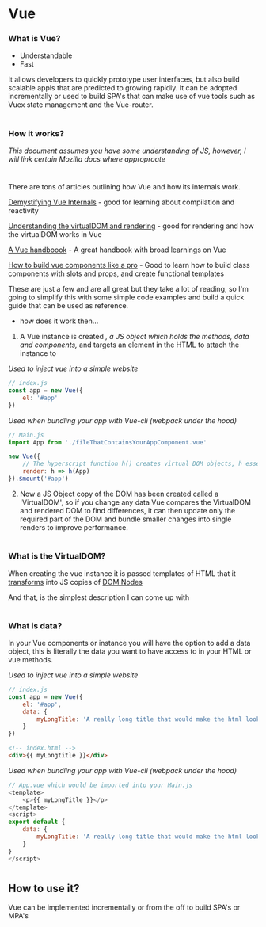 #
# Vue

### What is Vue?

- Understandable
- Fast

It allows developers to quickly prototype user interfaces, but also build scalable appls that are predicted to growing rapidly. It can be adopted incrementally or used to build SPA's that can make use of vue tools such as Vuex state management and the Vue-router.

#

### How it works?

*This document assumes you have some understanding of JS, however, I will link certain Mozilla docs where approproate*
#

There are tons of articles outlining how Vue and how its internals work.

[Demystifying Vue Internals](https://medium.com/js-imaginea/the-vue-js-internals-7b76f76813e3) - good for learning about compilation and reactivity

[Understanding the virtualDOM and rendering](https://medium.com/@koheimikami/understanding-rendering-process-with-virtual-dom-in-vue-js-a6e602811782) - good for rendering and how the virtualDOM works in Vue

[A Vue handboook](https://medium.freecodecamp.org/the-vue-handbook-a-thorough-introduction-to-vue-js-1e86835d8446) - A great handbook with broad learnings on Vue

[How to build vue components like a pro](https://blog.bitsrc.io/how-to-build-vue-components-like-a-pro-fd89fd4d524d) - Good to learn how to build class components with slots and props, and create functional templates

These are just a few and are all great but they take a lot of reading, so I'm going to simplify this with some simple code examples and build a quick guide that can be used as reference.


+ how does it work then...

1. A Vue instance is created *, a JS object which holds the methods, data and components,* and targets an element in the HTML to attach the instance to

*Used to inject vue into a simple website*
```javascript
// index.js
const app = new Vue({
	el: '#app'
})
```

*Used when bundling your app with Vue-cli (webpack under the hood)*
```javascript
// Main.js
import App from './fileThatContainsYourAppComponent.vue'

new Vue({
	// The hyperscript function h() creates virtual DOM objects, h essentially means createElement
	render: h => h(App)
}).$mount('#app')
```

2. Now a JS Object copy of the DOM has been created called a 'VirtualDOM', so if you change any data Vue compares the VirtualDOM and rendered DOM to find differences, it can then update only the required part of the DOM and bundle smaller changes into single renders to improve performance.

#
### What is the VirtualDOM?

When creating the vue instance it is passed templates of HTML that it [transforms](https://vuejs.org/v2/guide/render-function.html#The-Virtual-DOM) into JS copies of [DOM Nodes](https://developer.mozilla.org/en-US/docs/Web/API/Node)

And that, is the simplest description I can come up with

#
### What is data?

In your Vue components or instance you will have the option to add a data object, this is literally the data you want to have access to in your HTML or vue methods.

*Used to inject vue into a simple website*
```javascript
// index.js
const app = new Vue({
	el: '#app',
	data: {
		myLongTitle: 'A really long title that would make the html look a bit annoying to read, also this is a terrible example'
	}
})
```
```html
<!-- index.html -->
<div>{{ myLongtitle }}</div>
```

*Used when bundling your app with Vue-cli (webpack under the hood)*
```javascript
// App.vue which would be imported into your Main.js
<template>
	<p>{{ myLongTitle }}</p>
</template>
<script>
export default {
	data: {
		myLongTitle: 'A really long title that would make the html look a bit annoying to read, also this is a terrible example'
	}
}
</script>

```

#

## How to use it?

Vue can be implemented incrementally or from the off to build SPA's or  MPA's

